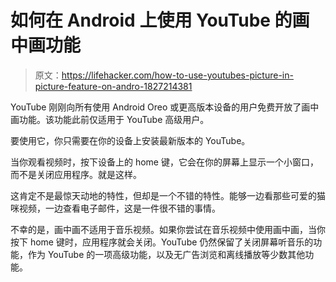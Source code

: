 # 如何在 Android 上使用 YouTube 的画中画功能

> 原文：<https://lifehacker.com/how-to-use-youtubes-picture-in-picture-feature-on-andro-1827214381>

YouTube 刚刚向所有使用 Android Oreo 或更高版本设备的用户免费开放了画中画功能。该功能此前仅适用于 YouTube 高级用户。



要使用它，你只需要在你的设备上安装最新版本的 YouTube。

当你观看视频时，按下设备上的 home 键，它会在你的屏幕上显示一个小窗口，而不是关闭应用程序。就是这样。

这肯定不是最惊天动地的特性，但却是一个不错的特性。能够一边看那些可爱的猫咪视频，一边查看电子邮件，这是一件很不错的事情。

不幸的是，画中画不适用于音乐视频。如果你尝试在音乐视频中使用画中画，当你按下 home 键时，应用程序就会关闭。YouTube 仍然保留了关闭屏幕听音乐的功能，作为 YouTube 的一项高级功能，以及无广告浏览和离线播放等少数其他功能。